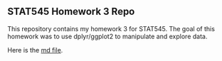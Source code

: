 ## STAT545 Homework 3 Repo

This repository contains my homework 3 for STAT545. The goal of this homework was to use dplyr/ggplot2 to manipulate and explore data.

Here is the [md file](https://github.com/STAT545-UBC-students/hw03-fjbasedow/blob/master/Data%20expolration%20with%20dplyr%20and%20ggplot2%20/hw03-dplyr_and_ggplot2.md).
